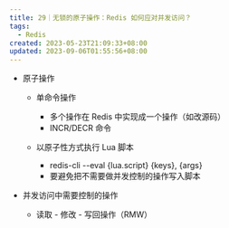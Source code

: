 ```yaml
---
title: 29｜无锁的原子操作：Redis 如何应对并发访问？
tags:
  - Redis
created: 2023-05-23T21:09:33+08:00
updated: 2023-09-06T01:55:56+08:00
---
```


- 原子操作

  - 单命令操作

    - 多个操作在 Redis 中实现成一个操作（如改源码）
    - INCR/DECR 命令

  - 以原子性方式执行 Lua 脚本

    - redis-cli --eval {lua.script} {keys}, {args}
    - 要避免把不需要做并发控制的操作写入脚本

- 并发访问中需要控制的操作

  - 读取 - 修改 - 写回操作（RMW）
